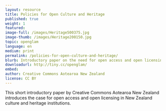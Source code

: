 ```yaml
---
layout: resource
title: Policies for Open Culture and Heritage
published: true
weight: 1
featured: 
image-full: /images/Heritage500375.jpg
image-thumb: /images/Heritage200150.jpg
topic: openglam
language: en
medium: print
permalink: /policies-for-open-culture-and-heritage/
blurb: Introductory paper on the need for open access and open licensing to culture and heritage.
downloadurl: http://tiny.cc/openglam/
embed:
author: Creative Commons Aotearoa New Zealand
license: CC BY 
---
```

This short introductory paper by Creative Commons Aotearoa New Zealand introduces the case for open access and open licensing in New Zealand culture and heritage institutions.